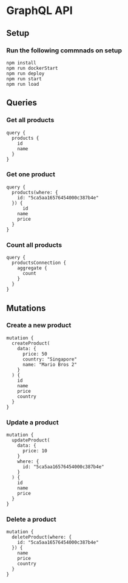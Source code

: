 # GraphQL API

## Setup

### Run the following commnads on setup
```
npm install
npm run dockerStart
npm run deploy
npm run start
npm run load
```
## Queries

### Get all products
```
query {
  products {
    id
    name
  }
}
```
### Get one product
```
query {
  products(where: {
    id: "5ca5aa16576454000c387b4e"
  }) {
	  id
    name
    price
  }
}
```
### Count all products
```
query {
  productsConnection {
    aggregate {
      count
    }
  }
}
```
## Mutations

### Create a new product
```
mutation {
  createProduct(
    data: {
      price: 50
      country: "Singapore"
      name: "Mario Bros 2"
    }
  ) {
    id
    name
    price
    country
  }
}
```
### Update a product
```
mutation {
  updateProduct(
    data: {
      price: 10
    }
    where: {
      id: "5ca5aa16576454000c387b4e"
    }
  ) {
    id
    name
    price
  }
}
```
### Delete a product
```
mutation {
  deleteProduct(where: {
    id: "5ca5aa16576454000c387b4e"
  }) {
    name
    price
    country
  }
}
```